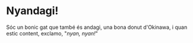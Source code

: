 # Nyandagi!
Sóc un bonic gat que també és andagi, una bona donut d'Okinawa, i quan estic
content, exclamo, "*nyan, nyan!*"
